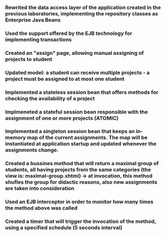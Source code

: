 ### Rewrited the data access layer of the application created in the previous laboratories, implementing the repository classes as Enterprise Java Beans
### Used the support offered by the EJB technology for implementing transactions
### Created an "assign" page, allowing manual assigning of projects to student
### Updated model: a student can receive multiple projects - a project must be assigned to at most one student
### Implemented a stateless session bean that offers methods for checking the availability of a project
### Implmeneted a stateful session bean responsible with the assignment of one or more projects (ATOMIC)
### Implemented a singleton session bean that keeps an in-memory map of the current assignments. The map will be instantiated at application startup and updated whenever the assignments change. 
### Created a bussines method that will return a maximal group of students, all having projects from the same categories (the view is: maximal-group.xhtml) -> at invocation, this method shufles the group for didactic reasons, also new assignments are taken into consideration
### Used an EJB interceptor in order to monitor how many times the method above was called
### Created a timer that will trigger the invocation of the method, using a specified schedule (5 seconds interval)
